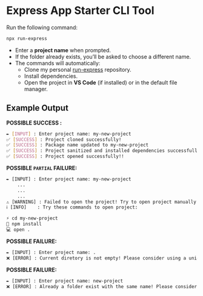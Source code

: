 # Express App Starter CLI Tool

Run the following command:

```bash
npx run-express
```

- Enter a **project name** when prompted.
- If the folder already exists, you’ll be asked to choose a different name.
- The commands will automatically:
  - Clone my personal [run-express](https://github.com/NasaHack/express-run) repository.
  - Install dependencies.
  - Open the project in **VS Code** (if installed) or in the default file manager.

## Example Output

**POSSIBLE SUCCESS :**

```bash
✒️ [INPUT] : Enter project name: my-new-project
✅ [SUCCESS] : Project cloned successfully!
✅ [SUCCESS] : Package name updated to my-new-project
✅ [SUCCESS] : Project sanitized and installed dependencies successfully!
✅ [SUCCESS] : Project opened successfully!!
```

**POSSIBLE `PARTIAL` FAILURE:**

```txt
✒️ [INPUT] : Enter project name: my-new-project
    ...
    ...
    ...
⚠️ [WARNING] : Failed to open the project! Try to open project manually!
ℹ️ [INFO]    : Try these commands to open project:

⚡️ cd my-new-project
🔧 npm install
💻 open .
```

**POSSIBLE FAILURE:**

```txt
✒️ [INPUT] : Enter project name: .
❌ [ERROR] : Current diretory is not empty! Please consider using a unique name for your project.
```

**POSSIBLE FAILURE:**

```txt
✒️ [INPUT] : Enter project name: new-project
❌ [ERROR] : Already a folder exist with the same name! Please consider using a unique name for your project.
```

